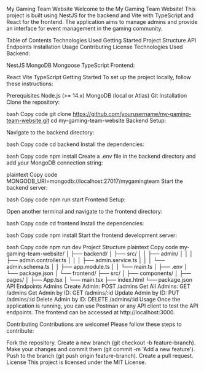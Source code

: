 My Gaming Team Website
Welcome to the My Gaming Team Website! This project is built using NestJS for the backend and Vite with TypeScript and React for the frontend. The application aims to manage admins and provide an interface for event management in the gaming community.

Table of Contents
Technologies Used
Getting Started
Project Structure
API Endpoints
Installation
Usage
Contributing
License
Technologies Used
Backend:

NestJS
MongoDB
Mongoose
TypeScript
Frontend:

React
Vite
TypeScript
Getting Started
To set up the project locally, follow these instructions:

Prerequisites
Node.js (>= 14.x)
MongoDB (local or Atlas)
Git
Installation
Clone the repository:

bash
Copy code
git clone https://github.com/yourusername/my-gaming-team-website.git
cd my-gaming-team-website
Backend Setup:

Navigate to the backend directory:

bash
Copy code
cd backend
Install the dependencies:

bash
Copy code
npm install
Create a .env file in the backend directory and add your MongoDB connection string:

plaintext
Copy code
MONGODB_URI=mongodb://localhost:27017/mygamingteam
Start the backend server:

bash
Copy code
npm run start
Frontend Setup:

Open another terminal and navigate to the frontend directory:

bash
Copy code
cd frontend
Install the dependencies:

bash
Copy code
npm install
Start the frontend development server:

bash
Copy code
npm run dev
Project Structure
plaintext
Copy code
my-gaming-team-website/
│
├── backend/
│   ├── src/
│   │   ├── admin/
│   │   │   ├── admin.controller.ts
│   │   │   ├── admin.service.ts
│   │   │   └── admin.schema.ts
│   │   ├── app.module.ts
│   │   └── main.ts
│   ├── .env
│   └── package.json
│
└── frontend/
    ├── src/
    │   ├── components/
    │   ├── pages/
    │   ├── App.tsx
    │   └── main.tsx
    ├── index.html
    └── package.json
API Endpoints
Admins
Create Admin: POST /admins
Get All Admins: GET /admins
Get Admin by ID: GET /admins/:id
Update Admin by ID: PUT /admins/:id
Delete Admin by ID: DELETE /admins/:id
Usage
Once the application is running, you can use Postman or any API client to test the API endpoints. The frontend can be accessed at http://localhost:3000.

Contributing
Contributions are welcome! Please follow these steps to contribute:

Fork the repository.
Create a new branch (git checkout -b feature-branch).
Make your changes and commit them (git commit -m 'Add a new feature').
Push to the branch (git push origin feature-branch).
Create a pull request.
License
This project is licensed under the MIT License.

